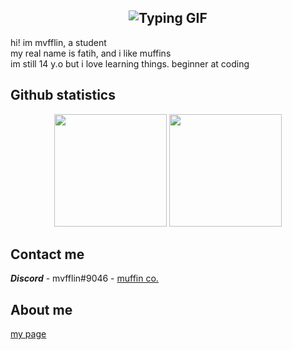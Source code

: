 <h2 align="center"><img src="https://readme-typing-svg.herokuapp.com?font=Poppins&weight=350&size=30&duration=3000&pause=1000&center=true&width=435&lines=Mvfflin's+github" alt="Typing GIF"></h2>
hi! im mvfflin, a student
<br>
my real name is fatih, and i like muffins
<br>
im still 14 y.o but i love learning things.
beginner at coding

## Github statistics
<p align="center">
  <img height="180em" src="https://github-readme-stats-git-masterrstaa-rickstaa.vercel.app/api?username=mvfflin&show_icons=true&theme=tokyonight&hide=issues&custom_title=My%20Github%20Stats!">
  <img height="180em" src="https://github-readme-stats-git-masterrstaa-rickstaa.vercel.app/api/top-langs/?username=mvfflin&hide=markdown,yaml,json&show_icons=true&theme=tokyonight&count_private=true&hide_title=true">
</p>

## Contact me
***Discord*** - mvfflin#9046 - [muffin co.]([https://discord.mvlin.xyz](https://discord.gg/7uYHY7frbR))

## About me
[my page](https://mvfflin.github.io/)
